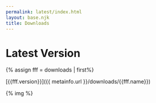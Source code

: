 ```yaml
---
permalink: latest/index.html
layout: base.njk
title: Downloads
---
```

# Latest Version
{% assign fff = downloads | first%}

[{{fff.version}}]({{ metainfo.url }}/downloads/{{fff.name}})

{% img %}
